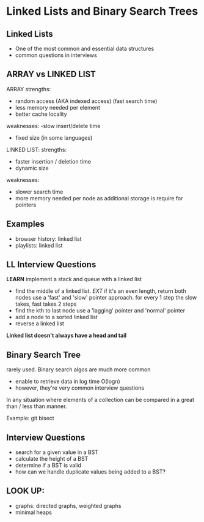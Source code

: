 # Linked Lists and Binary Search Trees

## Linked Lists
- One of the most common and essential data structures
- common questions in interviews

## ARRAY vs  LINKED LIST
ARRAY
strengths:
- random access (AKA indexed access) (fast search time)
- less memory needed per element
- better cache locality

weaknesses:
-slow insert/delete time
- fixed size (in some languages)

LINKED LIST:
strengths:
- faster insertion / deletion time
- dynamic size

weaknesses:
- slower search time
- more memory needed per node as additional storage is require for pointers

## Examples
- browser history: linked list
- playlists: linked list

## LL Interview Questions
**LEARN** implement a stack and queue with a linked list
- find the middle of a linked list.  *EXT* if it's an even length, return both nodes
use a 'fast' and 'slow' pointer approach.  for every 1 step the slow takes, fast takes 2 steps
- find the kth to last node
use a 'lagging' pointer and 'normal' pointer
- add a node to a sorted linked list
- reverse a linked list

**Linked list doesn't always have a head and tail**

## Binary Search Tree
rarely used.  Binary search algos are much more common
- enable to retrieve data in log time O(logn)
- however, they're very common interview questions

In any situation where elements of a collection can be compared in a great than / less than manner.

Example: git bisect

## Interview Questions
- search for a given value in a BST
- calculate the height of a BST
- determine if a BST is valid
- how can we handle duplicate values being added to a BST?

## LOOK UP:
- graphs: directed graphs, weighted graphs
- minimal heaps
